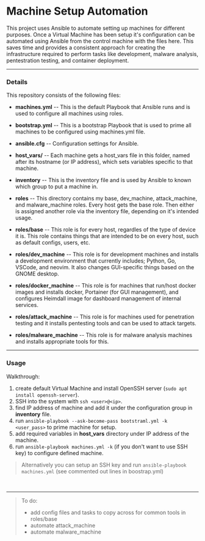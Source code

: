 # Machine Setup Automation
This project uses Ansible to automate setting up machines for different purposes. 
Once a Virtual Machine has been setup it's configuration can be automated using Ansible from the control machine with the files here. 
This saves time and provides a consistent approach for creating the infrastructure required to perform tasks like development, malware analysis, pentestration testing, and container deployment.

---

### Details

This repository consists of the following files:
- **machines.yml** -- This is the default Playbook that Ansible runs and is used to configure all machines using roles.

- **bootstrap.yml** -- This is a bootstrap Playbook that is used to prime all machines to be configured using machines.yml file.

- **ansible.cfg** -- Configuration settings for Ansible.

- **host_vars/** -- Each machine gets a host_vars file in this folder, named after its hostname (or IP address), which sets variables specific to that machine.

- **inventory** -- This is the inventory file and is used by Ansible to known which group to put a machine in.

- **roles** -- This directory contains my base, dev_machine, attack_machine, and malware_machine roles. Every host gets the base role. Then either is assigned another role via the inventory file, depending on it's intended usage.

- **roles/base** -- This role is for every host, regardles of the type of device it is. This role contains things that are intended to be on every host, such as default configs, users, etc.

- **roles/dev_machine** -- This role is for development machines and installs a development environment that currently includes; Python, Go, VSCode, and neovim. It also changes GUI-specific things based on the GNOME desktop.

- **roles/docker_machine** -- This role is for machines that run/host docker images and installs docker, Portainer (for GUI management), and configures Heimdall image for dashboard management of internal services.

- **roles/attack_machine** -- This role is for machines used for penetration testing and it installs pentesting tools and can be used to attack targets.

- **roles/malware_machine** -- This role is for malware analysis machines and installs appropriate tools for this.

---

### Usage

Walkthrough:
1. create default Virtual Machine and install OpenSSH server (`sudo apt install openssh-server`).
2. SSH into the system with `ssh <user>@<ip>`.
3. find IP address of machine and add it under the configuration group in **inventory** file.
4. run `ansible-playbook --ask-become-pass bootstraml.yml -k <user_pass>` to prime machine for setup.
5. add required variables in **host_vars** directory under IP address of the machine.
6. run `ansible-playbook machines.yml -k` (if you don't want to use SSH key) to configure defined machine.

> Alternatively you can setup an SSH key and run `ansible-playbook machines.yml` (see commented out lines in boostrap.yml)

<br>

---

> To do:
> - add config files and tasks to copy across for common tools in roles/base
> - automate attack_machine
> - automate malware_machine
